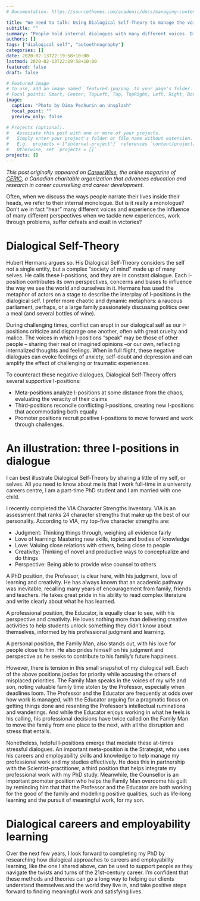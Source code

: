 ```yaml
---
# Documentation: https://sourcethemes.com/academic/docs/managing-content/

title: "We need to talk: Using Dialogical Self-Theory to manage the voices in our heads"
subtitle: ""
summary: "People hold internal dialogues with many different voices. Dialogical-Self Theory can help us make sense of them."
authors: []
tags: ["dialogical self", "autoethnography"]
categories: []
date: 2020-02-13T22:19:58+10:00
lastmod: 2020-02-13T22:19:58+10:00
featured: false
draft: false

# Featured image
# To use, add an image named `featured.jpg/png` to your page's folder.
# Focal points: Smart, Center, TopLeft, Top, TopRight, Left, Right, BottomLeft, Bottom, BottomRight.
image:
  caption: "Photo by Dima Pechurin on Unsplash"
  focal_point: ""
  preview_only: false

# Projects (optional).
#   Associate this post with one or more of your projects.
#   Simply enter your project's folder or file name without extension.
#   E.g. `projects = ["internal-project"]` references `content/project/deep-learning/index.md`.
#   Otherwise, set `projects = []`.
projects: []
---
```

*This post originally appeared on [CareerWise](https://careerwise.ceric.ca/2019/06/28/dialogical-self-theory/), the online magazine of [CERIC](https://ceric.ca/), a Canadian charitable organization that advances education and research in career counselling and career development.*

Often, when we discuss the ways people narrate their lives inside their heads, we refer to their internal monologue.
But is it really a monologue?
Don’t we in fact “hear” many different voices and experience the influence of many different perspectives when we tackle new experiences, work through problems, suffer defeats and exalt in victories?

# Dialogical Self-Theory
Hubert Hermans argues so.
His Dialogical Self-Theory considers the self not a single entity, but a complex “society of mind” made up of many selves.
He calls these I-positions, and they are in constant dialogue.
Each I-position contributes its own perspectives, concerns and biases to influence the way we see the world and ourselves in it.
Hermans has used the metaphor of actors on a stage to describe the interplay of I-positions in the dialogical self.
I prefer more chaotic and dynamic metaphors: a raucous parliament, perhaps, or a large family passionately discussing politics over a meal (and several bottles of wine).

During challenging times, conflict can erupt in our dialogical self as our I-positions criticize and disparage one another, often with great cruelty and malice.
The voices in which I-positions “speak” may be those of other people – sharing their real or imagined opinions –or our own, reflecting internalized thoughts and feelings.
When in full flight, these negative dialogues can evoke feelings of anxiety, self-doubt and depression and can amplify the effect of challenging or traumatic experiences.

To counteract these negative dialogues, Dialogical Self-Theory offers several supportive I-positions:

* Meta-positions analyze I-positions at some distance from the chaos, evaluating the veracity of their claims
* Third-positions reconcile conflicting I-positions, creating new I-positions that accommodating both equally
* Promoter positions recruit positive I-positions to move forward and work through challenges.

# An illustration: three I-positions in dialogue
I can best illustrate Dialogical Self-Theory by sharing a little of my self, or selves.
All you need to know about me is that I work full-time in a university careers centre, I am a part-time PhD student and I am married with one child.

I recently completed the VIA Character Strengths Inventory.
VIA is an assessment that ranks 24 character strengths that make up the best of our personality.
According to VIA, my top-five character strengths are:

* Judgment: Thinking things through, weighing all evidence fairly
* Love of learning: Mastering new skills, topics and bodies of knowledge
* Love: Valuing close relations with others, being close to people
* Creativity: Thinking of novel and productive ways to conceptualize and do things
* Perspective: Being able to provide wise counsel to others

A PhD position, the Professor, is clear here, with his judgment, love of learning and creativity. He has always known that an academic pathway was inevitable, recalling many years of encouragement from family, friends and teachers.
He takes great pride in his ability to read complex literature and write clearly about what he has learned.

A professional position, the Educator, is equally clear to see, with his perspective and creativity.
He loves nothing more than delivering creative activities to help students unlock something they didn’t know about themselves, informed by his professional judgment and learning.

A personal position, the Family Man, also stands out, with his love for people close to him. He also prides himself on his judgment and perspective as he seeks to contribute to his family’s future happiness.

However, there is tension in this small snapshot of my dialogical self.
Each of the above positions jostles for priority while accusing the others of misplaced priorities.
The Family Man speaks in the voices of my wife and son, noting valuable family time stolen by the Professor, especially when deadlines loom.
The Professor and the Educator are frequently at odds over how work is managed, with the Educator arguing for a pragmatic focus on getting things done and resenting the Professor’s intellectual ruminations and wanderings.
And while the Educator enjoys working in what he feels is his calling, his professional decisions have twice called on the Family Man to move the family from one place to the next, with all the disruption and stress that entails.

Nonetheless, helpful I-positions emerge that mediate these at-times stressful dialogues.
An important meta-position is the Strategist, who uses his careers and employability skills and knowledge to help manage my professional work and my studies effectively.
He does this in partnership with the Scientist–practitioner, a third position that helps integrate my professional work with my PhD study.
Meanwhile, the Counsellor is an important promoter position who helps the Family Man overcome his guilt by reminding him that that the Professor and the Educator are both working for the good of the family and modelling positive qualities, such as life-long learning and the pursuit of meaningful work, for my son.

# Dialogical careers and employability learning
Over the next few years, I look forward to completing my PhD by researching how dialogical approaches to careers and employability learning, like the one I shared above, can be used to support people as they navigate the twists and turns of the 21st-century career.
I’m confident that these methods and theories can go a long way to helping our clients understand themselves and the world they live in, and take positive steps forward to finding meaningful work and satisfying lives.

<div id="commento"></div>
